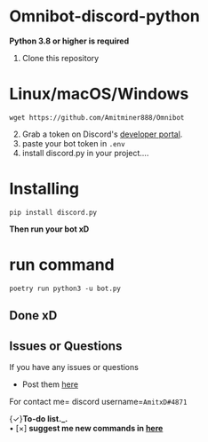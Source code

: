 # Omnibot-discord-python 
**Python 3.8 or higher is required**
1. Clone this repository 
# Linux/macOS/Windows
    wget https://github.com/Amitminer888/Omnibot

2. Grab a token on Discord's [developer portal](https://discord.com/developers/applications).
3. paste your bot token in ```.env```
4. install discord.py in your project....
# Installing
    pip install discord.py

**Then run your bot xD**

# run command
   ```poetry run python3 -u bot.py```

## Done xD


 ## Issues or Questions

If you have any issues or questions

* Post them [here](https://github.com/Amitminer888/Omnibot/issues/new)

For contact me= discord username=```AmitxD#4871```


{✓}**To-do list._.**    
• [×] **suggest me new commands in [here](https://github.com/Amitminer888/Omnibot/issues/new)**
